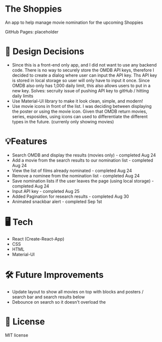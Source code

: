 # The Shoppies

An app to help manage movie nomination for the upcoming Shoppies

GitHub Pages: placeholder

# 💭 Design Decisions

- Since this is a front-end only app, and I did not want to use any backend code. There is no way to securely store the OMDB API keys, therefore I decided to create a dialog where user can input the API key. Ths API key is stored in local storage so user will only have to input it once. Since OMDB also only has 1,000 daily limit, this also allows users to put in a new key. Solves: secruity issue of pushing API key to gitHub / hitting daily limits
- Use Material-UI library to make it look clean, simple, and modern!
- Use movie icons in front of the list. I was deciding between displaying the poster or using the movie icon. Given that OMDB return movies, series, esposides, using icons can used to differentiate the different types in the future. (currenly only showing movies)

# 💡Features

- Search OMDB and display the results (movies only) - completed Aug 24
- Add a movie from the search results to our nomination list - completed Aug 24
- View the list of films already nominated - completed Aug 24
- Remove a nominee from the nomination list - completed Aug 24
- Save nomination lists if the user leaves the page (using local storage) - completed Aug 24
- Input API key - completed Aug 25
- Added Pagination for research results - completed Aug 30
- Animated snackbar alert - completed Sep 1st

# 🖥️ Tech

- React (Create-React-App)
- CSS
- HTML
- Material-UI

# 🛠️ Future Improvements

- Update layout to show all movies on top with blocks and posters / search bar and search results below
- Debounce on search so it doesn't overload the

# 🚀 License

MIT license
